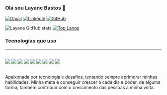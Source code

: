 ### Olá sou Layane Bastos 🤘

[![Gmail](https://img.shields.io/badge/Gmail-D14836?style=for-the-badge&logo=gmail&logoColor=white)](layanejuvito@gmail.com)
[![LinkedIn](https://img.shields.io/badge/LinkedIn-0077B5?style=for-the-badge&logo=linkedin&logoColor=white)](https://www.linkedin.com/in/layanebastos/)
[![GitHub](https://img.shields.io/badge/GitHub-100000?style=for-the-badge&logo=github&logoColor=white)](https://github.com/LayaneB/)

![Layane GitHub stats](https://github-readme-stats.vercel.app/api?username=LayaneB&show_icons=true&theme=midnight-purple)
[![Top Langs](https://github-readme-stats.vercel.app/api/top-langs/?username=LayaneB&layout=compact&theme=midnight-purple)](https://github.com/LayaneB/github-readme-stats)

### Tecnologias que uso
<hr>
<div style="display:inline_block"><br/>
    <img src="https://img.shields.io/badge/JavaScript-F7DF1E?style=for-the-badge&logo=javascript&logoColor=black">
    <img src="https://img.shields.io/badge/HTML5-E34F26?style=for-the-badge&logo=html5&logoColor=white">
    <img src="https://img.shields.io/badge/CSS3-1572B6?style=for-the-badge&logo=css3&logoColor=white">
    <img src="https://img.shields.io/badge/TypeScript-007ACC?style=for-the-badge&logo=typescript&logoColor=white">
    <img src="https://img.shields.io/badge/React-20232A?style=for-the-badge&logo=react&logoColor=61DAFB">
    <img src="https://img.shields.io/badge/AngularJS-E23237?style=for-the-badge&logo=angularjs&logoColor=white">
    <img src="https://img.shields.io/badge/styled--components-DB7093?style=for-the-badge&logo=styled-components&logoColor=white">
    <img src="https://img.shields.io/badge/C%23-239120?style=for-the-badge&logo=c-sharp&logoColor=white">
    <img src="https://www.mathworks.com/matlabcentral/images/matlab-file-exchange.svg">
</div><br/>

Apaixonada por tecnologia e desafios, tentando sempre aprimorar minhas habilidades. Minha meta é conseguir crescer a cada dia e poder, de alguma forma, também contribuir com o crescimento das pessoas a minha volta.


